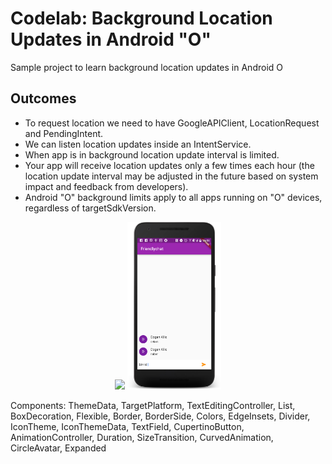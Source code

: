 # Codelab: Background Location Updates in Android "O"

Sample project to learn background location updates in Android O

## Outcomes
* To request location we need to have GoogleAPIClient, LocationRequest and PendingIntent.
* We can listen location updates inside an IntentService.
* When app is in background location update interval is limited.
* Your app will receive location updates only a few times each hour (the location update interval may be adjusted in the future based on system impact and feedback from developers).
* Android "O" background limits apply to all apps running on "O" devices, regardless of targetSdkVersion.

<p align="middle">
  <img src="/android/friendlychat/screenshots/ss1.png" width="150" />
  <img src="/flutter/friendlychat/screenshots/ss2.png" width="150" />
</p>

Components: ThemeData, TargetPlatform, TextEditingController, List, BoxDecoration, Flexible, Border, BorderSide, Colors, EdgeInsets, Divider, IconTheme, IconThemeData, TextField, CupertinoButton, AnimationController, Duration, SizeTransition, CurvedAnimation, CircleAvatar, Expanded
